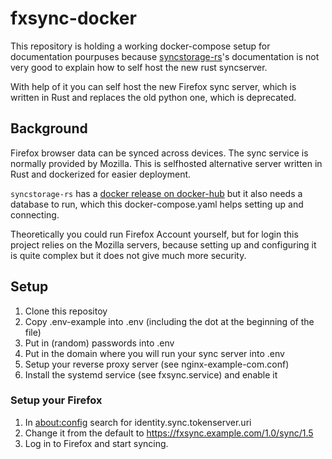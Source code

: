 # fxsync-docker

This repository is holding a working docker-compose setup for documentation pourpuses
because [syncstorage-rs](https://github.com/mozilla-services/syncstorage-rs)'s documentation
is not very good to explain how to self host the new rust syncserver.

With help of it you can self host the new Firefox sync server, which is written in Rust
and replaces the old python one, which is deprecated.

## Background

Firefox browser data can be synced across devices. The sync service is normally provided by Mozilla.
This is selfhosted alternative server written in Rust and dockerized for easier deployment.

`syncstorage-rs` has a [docker release on docker-hub](https://hub.docker.com/r/mozilla/syncstorage-rs/)
but it also needs a database to run, which this docker-compose.yaml helps setting up and connecting.

Theoretically you could run Firefox Account yourself, but for login this project relies on the Mozilla
servers, because setting up and configuring it is quite complex but it does not give much more security.

## Setup

1. Clone this repositoy
2. Copy .env-example into .env (including the dot at the beginning of the file)
3. Put in (random) passwords into .env
4. Put in the domain where you will run your sync server into .env
5. Setup your reverse proxy server (see nginx-example-com.conf)
6. Install the systemd service (see fxsync.service) and enable it

### Setup your Firefox

1. In [about:config](about:config) search for identity.sync.tokenserver.uri
2. Change it from the default to https://fxsync.example.com/1.0/sync/1.5
3. Log in to Firefox and start syncing.
